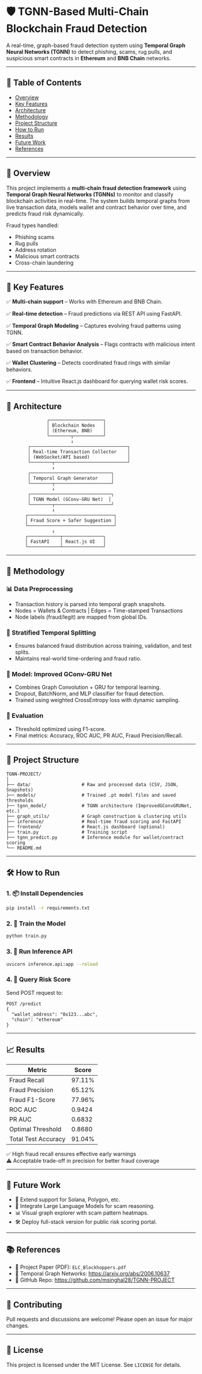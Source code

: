# 🛡️ TGNN-Based Multi-Chain Blockchain Fraud Detection

A real-time, graph-based fraud detection system using **Temporal Graph Neural Networks (TGNN)** to detect phishing, scams, rug pulls, and suspicious smart contracts in **Ethereum** and **BNB Chain** networks.

---

## 📌 Table of Contents

- [Overview](#overview)
- [Key Features](#key-features)
- [Architecture](#architecture)
- [Methodology](#methodology)
- [Project Structure](#project-structure)
- [How to Run](#how-to-run)
- [Results](#results)
- [Future Work](#future-work)
- [References](#references)

---

## 📖 Overview

This project implements a **multi-chain fraud detection framework** using **Temporal Graph Neural Networks (TGNNs)** to monitor and classify blockchain activities in real-time. The system builds temporal graphs from live transaction data, models wallet and contract behavior over time, and predicts fraud risk dynamically.

Fraud types handled:
- Phishing scams
- Rug pulls
- Address rotation
- Malicious smart contracts
- Cross-chain laundering

---

## 🚀 Key Features

✅ **Multi-chain support** – Works with Ethereum and BNB Chain.

✅ **Real-time detection** – Fraud predictions via REST API using FastAPI.

✅ **Temporal Graph Modeling** – Captures evolving fraud patterns using TGNN.

✅ **Smart Contract Behavior Analysis** – Flags contracts with malicious intent based on transaction behavior.

✅ **Wallet Clustering** – Detects coordinated fraud rings with similar behaviors.

✅ **Frontend** – Intuitive React.js dashboard for querying wallet risk scores.

---

## 🧠 Architecture

```plaintext
               ┌────────────────────┐
               │ Blockchain Nodes   │
               │ (Ethereum, BNB)    │
               └────────┬───────────┘
                        ↓
        ┌────────────────────────────────────┐
        │ Real-time Transaction Collector    │
        │ (WebSocket/API based)              │
        └────────┬───────────────────────────┘
                 ↓
        ┌──────────────────────────────┐
        │ Temporal Graph Generator     │
        └────────┬─────────────────────┘
                 ↓
        ┌──────────────────────────────┐
        │ TGNN Model (GConv-GRU Net)  │
        └────────┬─────────────────────┘
                 ↓
       ┌────────────────────────────────┐
       │ Fraud Score + Safer Suggestion │
       └────────────────────────────────┘
                 ↓
       ┌────────────┬───────────────┐
       │ FastAPI    │ React.js UI   │
       └────────────┴───────────────┘
```

---

## 🔬 Methodology

### 📊 Data Preprocessing
- Transaction history is parsed into temporal graph snapshots.
- Nodes = Wallets & Contracts | Edges = Time-stamped Transactions
- Node labels (fraud/legit) are mapped from global IDs.

### 🔄 Stratified Temporal Splitting
- Ensures balanced fraud distribution across training, validation, and test splits.
- Maintains real-world time-ordering and fraud ratio.

### 🧠 Model: Improved GConv-GRU Net
- Combines Graph Convolution + GRU for temporal learning.
- Dropout, BatchNorm, and MLP classifier for fraud detection.
- Trained using weighted CrossEntropy loss with dynamic sampling.

### 🧪 Evaluation
- Threshold optimized using F1-score.
- Final metrics: Accuracy, ROC AUC, PR AUC, Fraud Precision/Recall.

---

## 📁 Project Structure

```
TGNN-PROJECT/
│
├── data/                   # Raw and processed data (CSV, JSON, Snapshots)
├── models/                 # Trained .pt model files and saved thresholds
├── tgnn_model/             # TGNN architecture (ImprovedGConvGRUNet, etc.)
├── graph_utils/            # Graph construction & clustering utils
├── inference/              # Real-time fraud scoring and FastAPI
├── frontend/               # React.js dashboard (optional)
├── train.py                # Training script
├── tgnn_predict.py         # Inference module for wallet/contract scoring
└── README.md
```

---

## 🛠️ How to Run

### 1. 📦 Install Dependencies

```bash
pip install -r requirements.txt
```

### 2. 🧠 Train the Model

```bash
python train.py
```

### 3. 🚀 Run Inference API

```bash
uvicorn inference.api:app --reload
```

### 4. 🧪 Query Risk Score

Send POST request to:
```
POST /predict
{
  "wallet_address": "0x123...abc",
  "chain": "ethereum"
}
```

---

## 📈 Results

| Metric                 | Score    |
|------------------------|----------|
| Fraud Recall           | 97.11%   |
| Fraud Precision        | 65.12%   |
| Fraud F1-Score         | 77.96%   |
| ROC AUC                | 0.9424   |
| PR AUC                 | 0.6832   |
| Optimal Threshold      | 0.8680   |
| Total Test Accuracy    | 91.04%   |

✅ High fraud recall ensures effective early warnings  
⚠️ Acceptable trade-off in precision for better fraud coverage

---

## 🔮 Future Work

- 🔗 Extend support for Solana, Polygon, etc.
- 🧠 Integrate Large Language Models for scam reasoning.
- 📊 Visual graph explorer with scam pattern heatmaps.
- 🛠️ Deploy full-stack version for public risk scoring portal.

---

## 📚 References

- 📄 Project Paper (PDF): `ELC_Blockhoppers.pdf`
- 🧠 Temporal Graph Networks: https://arxiv.org/abs/2006.10637
- 🧾 GitHub Repo: https://github.com/msinghal28/TGNN-PROJECT

---

## 🤝 Contributing

Pull requests and discussions are welcome! Please open an issue for major changes.

---

## 📜 License

This project is licensed under the MIT License. See `LICENSE` for details.